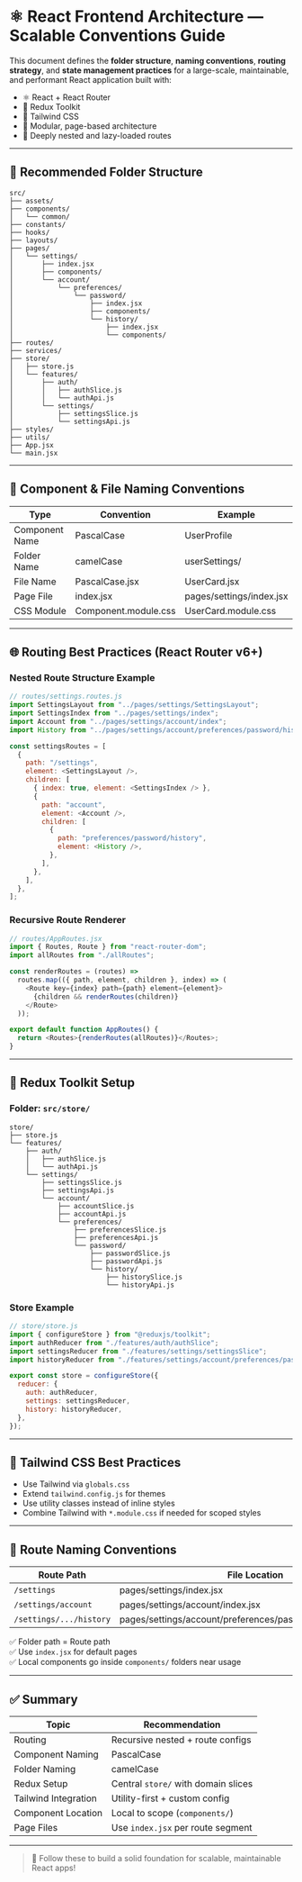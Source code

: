 # ⚛️ React Frontend Architecture — Scalable Conventions Guide

This document defines the **folder structure**, **naming conventions**, **routing strategy**, and **state management practices** for a large-scale, maintainable, and performant React application built with:

- ⚛️ React + React Router
- 🧰 Redux Toolkit
- 🎨 Tailwind CSS
- 📂 Modular, page-based architecture
- 🔄 Deeply nested and lazy-loaded routes

---

## 📁 Recommended Folder Structure

```
src/
├── assets/
├── components/
│   └── common/
├── constants/
├── hooks/
├── layouts/
├── pages/
│   └── settings/
│       ├── index.jsx
│       ├── components/
│       └── account/
│           └── preferences/
│               └── password/
│                   ├── index.jsx
│                   ├── components/
│                   └── history/
│                       ├── index.jsx
│                       └── components/
├── routes/
├── services/
├── store/
│   ├── store.js
│   └── features/
│       ├── auth/
│       │   ├── authSlice.js
│       │   └── authApi.js
│       └── settings/
│           ├── settingsSlice.js
│           └── settingsApi.js
├── styles/
├── utils/
├── App.jsx
└── main.jsx
```

---

## 🧱 Component & File Naming Conventions

| Type           | Convention           | Example                  |
| -------------- | -------------------- | ------------------------ |
| Component Name | PascalCase           | UserProfile              |
| Folder Name    | camelCase            | userSettings/            |
| File Name      | PascalCase.jsx       | UserCard.jsx             |
| Page File      | index.jsx            | pages/settings/index.jsx |
| CSS Module     | Component.module.css | UserCard.module.css      |

---

## 🌐 Routing Best Practices (React Router v6+)

### Nested Route Structure Example

```js
// routes/settings.routes.js
import SettingsLayout from "../pages/settings/SettingsLayout";
import SettingsIndex from "../pages/settings/index";
import Account from "../pages/settings/account/index";
import History from "../pages/settings/account/preferences/password/history/index";

const settingsRoutes = [
  {
    path: "/settings",
    element: <SettingsLayout />,
    children: [
      { index: true, element: <SettingsIndex /> },
      {
        path: "account",
        element: <Account />,
        children: [
          {
            path: "preferences/password/history",
            element: <History />,
          },
        ],
      },
    ],
  },
];
```

### Recursive Route Renderer

```js
// routes/AppRoutes.jsx
import { Routes, Route } from "react-router-dom";
import allRoutes from "./allRoutes";

const renderRoutes = (routes) =>
  routes.map(({ path, element, children }, index) => (
    <Route key={index} path={path} element={element}>
      {children && renderRoutes(children)}
    </Route>
  ));

export default function AppRoutes() {
  return <Routes>{renderRoutes(allRoutes)}</Routes>;
}
```

---

## 🧰 Redux Toolkit Setup

### Folder: `src/store/`

```
store/
├── store.js
└── features/
    ├── auth/
    │   ├── authSlice.js
    │   └── authApi.js
    └── settings/
        ├── settingsSlice.js
        ├── settingsApi.js
        └── account/
            ├── accountSlice.js
            ├── accountApi.js
            └── preferences/
                ├── preferencesSlice.js
                ├── preferencesApi.js
                └── password/
                    ├── passwordSlice.js
                    ├── passwordApi.js
                    └── history/
                        ├── historySlice.js
                        └── historyApi.js
```

### Store Example

```js
// store/store.js
import { configureStore } from "@reduxjs/toolkit";
import authReducer from "./features/auth/authSlice";
import settingsReducer from "./features/settings/settingsSlice";
import historyReducer from "./features/settings/account/preferences/password/history/historySlice";

export const store = configureStore({
  reducer: {
    auth: authReducer,
    settings: settingsReducer,
    history: historyReducer,
  },
});
```

---

## 🎨 Tailwind CSS Best Practices

- Use Tailwind via `globals.css`
- Extend `tailwind.config.js` for themes
- Use utility classes instead of inline styles
- Combine Tailwind with `*.module.css` if needed for scoped styles

---

## 🔁 Route Naming Conventions

| Route Path              | File Location                                                 |
| ----------------------- | ------------------------------------------------------------- |
| `/settings`             | pages/settings/index.jsx                                      |
| `/settings/account`     | pages/settings/account/index.jsx                              |
| `/settings/.../history` | pages/settings/account/preferences/password/history/index.jsx |

✅ Folder path = Route path  
✅ Use `index.jsx` for default pages  
✅ Local components go inside `components/` folders near usage

---

## ✅ Summary

| Topic                | Recommendation                      |
| -------------------- | ----------------------------------- |
| Routing              | Recursive nested + route configs    |
| Component Naming     | PascalCase                          |
| Folder Naming        | camelCase                           |
| Redux Setup          | Central `store/` with domain slices |
| Tailwind Integration | Utility-first + custom config       |
| Component Location   | Local to scope (`components/`)      |
| Page Files           | Use `index.jsx` per route segment   |

---

> 🧠 Follow these to build a solid foundation for scalable, maintainable React apps!
